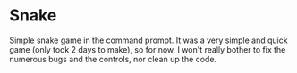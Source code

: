 # Snake
Simple snake game in the command prompt. It was a very simple and quick game (only took 2 days to make), so for now, I won't really bother to fix the numerous bugs and the controls, nor clean up the code.
